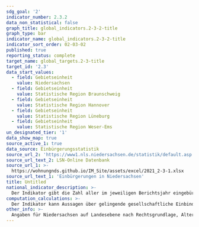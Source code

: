 ```yaml
---
sdg_goal: '2'
indicator_number: 2.3.2
data_non_statistical: false
graph_title: global_indicators.2-3-2-title
graph_type: bar
indicator_name: global_indicators.2-3-2-title
indicator_sort_order: 02-03-02
published: true
reporting_status: complete
target_name: global_targets.2-3-title
target_id: '2.3'
data_start_values:
  - field: Gebietseinheit
    value: Niedersachsen
  - field: Gebietseinheit
    value: Statistische Region Braunschweig
  - field: Gebietseinheit
    value: Statistische Region Hannover
  - field: Gebietseinheit
    value: Statistische Region Lüneburg
  - field: Gebietseinheit
    value: Statistische Region Weser-Ems
un_designated_tier: '1'
data_show_map: true
source_active_1: true
data_source: Einbürgerungsstatistik
source_url_2: 'https://www1.nls.niedersachsen.de/statistik/default.asp'
source_url_text_2: LSN-Online Datenbank
source_url_1: >-
  https://wohnungnds.github.io/IM_Site/assets/excel/2021_2-3-1.xlsx
source_url_text_1: 'Einbürgerungen in Niedersachsen'
title: Untitled
national_indicator_description: >-
  Der Indikator gibt die Zahl aller im jeweiligen Berichtsjahr eingebürgerten Personen wieder. Als Einbürgerung wird der Erwerb der deutschen Staatsangehörigkeit durch einen ausländischen Staatsangehörigen auf Grundlage eines Antrages bezeichnet
computation_calculations: >-
  Der Indikator kann Aussagen über gelingende gesellschaftliche Einbindung treffen, besonders nach rechtlichem Status. Erst mit Erwerb der deutschen Staatsangehörigkeit verfügen Personen über alle staatsbürgerlichen Rechte und Partizipationsmöglichkeiten. Mit der Einbürgerung werden ausländische Personen zu deutschen Staatsbürgerinnen und Staatsbürgern. Sie werden in Statistiken auch dann nicht mehr als Ausländerin oder Ausländer nachgewiesen, wenn ihre bisherige Staatsangehörigkeit fortbesteht.
other_info: >-
  Angaben für Niedersachsen auf Landesebene nach Rechtsgrundlage, Alter und Aufenthaltsdauer sind verfügbar in der <a href="https://www1.nls.niedersachsen.de/statistik/default.asp" target="_blank">LSN-Online Datenbank</a> (Statistische Erhebung > 106 Einbürgerungen). Weitere Angaben sind zu finden in dem jährlichen Statistischen Bericht A I 9 Einbürgerungen veröffentlicht in den <a href="https://www.statistik.niedersachsen.de/startseite/veroffentlichungen/statistische_monatshefte/statistische-monatshefte-niedersachsen-87704.html" target="_blank">Statistischen Monatsheften</a> des LSN. Weitere methodische Erläuterungen und bundesweite Ergebnisse sind zu finden in: <a href="https://www.destatis.de" target="_blank">Statistisches Bundesamt</a>: Fachserie 1 Reihe 2.1, Bevölkerung und Erwerbstätigkeit, Einbürgerungen (erscheint jährlich).
---
```

